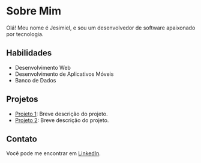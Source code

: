 # Sobre Mim

Olá! Meu nome é Jesimiel, e sou um desenvolvedor de software apaixonado por tecnologia.

## Habilidades

- Desenvolvimento Web
- Desenvolvimento de Aplicativos Móveis
- Banco de Dados

## Projetos

- [Projeto 1](link-para-o-projeto-1): Breve descrição do projeto.
- [Projeto 2](link-para-o-projeto-2): Breve descrição do projeto.

## Contato

Você pode me encontrar em [LinkedIn](https://www.linkedin.com/in/jesimielsilva).

